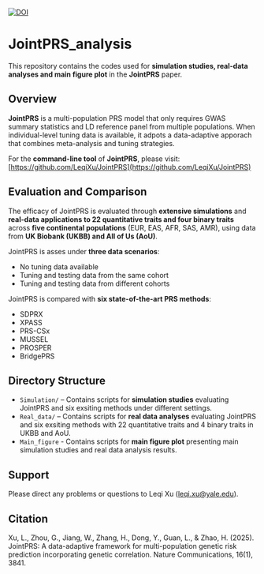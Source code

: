 [![DOI](https://zenodo.org/badge/926952501.svg)](https://doi.org/10.5281/zenodo.15060561)

# JointPRS_analysis  
This repository contains the codes used for **simulation studies, real-data analyses and main figure plot** in the **JointPRS** paper.  

## Overview  
**JointPRS** is a multi-population PRS model that only requires GWAS summary statistics and LD reference panel from multiple populations. When individual-level tuning data is available, it adpots a data-adaptive apporach that combines meta-analysis and tuning strategies.

For the **command-line tool** of **JointPRS**, please visit: [https://github.com/LeqiXu/JointPRS](https://github.com/LeqiXu/JointPRS)

## Evaluation and Comparison  
The efficacy of JointPRS is evaluated through **extensive simulations** and **real-data applications to 22 quantitative traits and four binary traits** across **five continental populations** (EUR, EAS, AFR, SAS, AMR), using data from **UK Biobank (UKBB) and All of Us (AoU)**.  

JointPRS is asses under **three data scenarios**:  
- No tuning data available
- Tuning and testing data from the same cohort
- Tuning and testing data from different cohorts  

JointPRS is compared with **six state-of-the-art PRS methods**:  
- SDPRX  
- XPASS  
- PRS-CSx  
- MUSSEL  
- PROSPER  
- BridgePRS

## Directory Structure  
- `Simulation/` – Contains scripts for **simulation studies** evaluating JointPRS and six exsiting methods under different settings.  
- `Real_data/` – Contains scripts for **real data analyses** evaluating JointPRS and six exsiting methods with 22 quantitative traits and 4 binary traits in UKBB and AoU.
- `Main_figure` - Contains scripts for **main figure plot** presenting main simulation studies and real data analysis results.

## Support
Please direct any problems or questions to Leqi Xu (leqi.xu@yale.edu).

## Citation  
Xu, L., Zhou, G., Jiang, W., Zhang, H., Dong, Y., Guan, L., & Zhao, H. (2025). JointPRS: A data-adaptive framework for multi-population genetic risk prediction incorporating genetic correlation. Nature Communications, 16(1), 3841.
